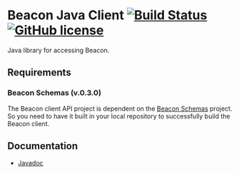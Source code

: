 # Beacon Java Client [![Build Status](https://travis-ci.org/mcupak/beacon-client.svg?branch=develop)](https://travis-ci.org/mcupak/beacon-client) [![GitHub license](https://img.shields.io/badge/license-Apache%202-blue.svg)](https://raw.githubusercontent.com/mcupak/beacon-client/develop/LICENSE)
Java library for accessing Beacon.

## Requirements
### Beacon Schemas (v.0.3.0)
The Beacon client API project is dependent on the [Beacon Schemas](https://github.com/ga4gh/beacon-team) project. So you
need to have it built in your local repository to successfully build the Beacon client.

## Documentation
- [Javadoc](https://mcupak.github.io/beacon-client/)
